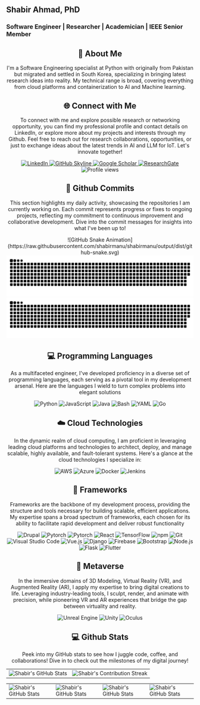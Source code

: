 <h2>Shabir Ahmad, PhD</h2>
<h3>Software Engineer | Researcher | Academician | IEEE Senior Member</h3>

<div align="center">
    <h2>🚀 About Me</h2>
<!--     <p><img src="termina-gh.gif" alt="Terminal GH GIF" /></p> -->
    <p>I'm a Software Engineering specialist at Python with originally from Pakistan but migrated and settled in South Korea, specializing in bringing latest research ideas into reality. My technical range is broad, covering everything from cloud platforms and containerization to AI and Machine learning.</p>
</div>

<div align="center">
<h2 align="center" class="section-heading">🌐 Connect with Me</h2>
<p> To connect with me and explore possible research or networking opportunity, you can find my professional profile and contact details on LinkedIn, or explore more about my projects and interests through my Github. Feel free to reach out for research collaborations, opportunities, or just to exchange ideas about the latest trends in AI and LLM for IoT. Let's innovate together! </p>
<div align="center">
  <a href="https://www.linkedin.com/in/drupalsoftwareengr">
    <img src="https://img.shields.io/badge/LinkedIn-0077B5?style=for-the-badge&logo=linkedin&logoColor=white" alt="LinkedIn"/>
  </a>
<a href="https://github.com/shabirmanu" target="_blank">
    <img src="https://img.shields.io/badge/View%20on%20GitHub-%230077B5.svg?&style=for-the-badge&logo=github&logoColor=black" alt="GitHub Skyline"/>
</a>
<a href="https://scholar.google.com/citations?user=cRvUkbUAAAAJ&hl=en" target="_blank">
    <img src="https://img.shields.io/badge/GoogleScholar-%230077B5.svg?&style=for-the-badge&logo=GoogleScholar&logoColor=white" alt="Google Scholar"/>
</a>
<a href="https://www.researchgate.net/profile/Shabir-Ahmad-19" target="_blank">
    <img src="https://img.shields.io/badge/ResearchGate-%230077B5.svg?&style=for-the-badge&logo=ResearchGate&logoColor=white" alt="ResearchGate"/>
</a>
<img src="https://komarev.com/ghpvc/?username=shabirmanu&style=for-the-badge" alt="Profile views" />
</div>

<div align="center">
  <h2>🚀 Github Commits</h2>
    <p>This section highlights my daily activity, showcasing the repositories I am currently working on. Each commit represents progress or fixes to ongoing projects, reflecting my commitment to continuous improvement and collaborative development. Dive into the commit messages for insights into what I've been up to!</p>
    ![GitHub Snake Animation](https://raw.githubusercontent.com/shabirmanu/shabirmanu/output/dist/github-snake.svg)

  <img src="https://raw.githubusercontent.com/shabirmanu/shabirmanu/output/dist/github-snake.svg#gh-dark-mode-only" alt="GitHub Contribution Grid Snake Animation Dark Mode"/>
  <img src="https://raw.githubusercontent.com/shabirmanu/shabirmanu/output/dist/github-snake.svg#gh-light-mode-only" alt="GitHub Contribution Grid Snake Animation Light Mode"/>
</div>

<h2 align="center" class="section-heading">💻 Programming Languages</h2>
<p> As a multifaceted engineer, I've developed proficiency in a diverse set of programming languages, each serving as a pivotal tool in my development arsenal. Here are the languages I wield to turn complex problems into elegant solutions</p>
<div align="center">
  <img src="https://img.shields.io/badge/Python-3776AB?style=for-the-badge&logo=python&logoColor=white" alt="Python"/>
  <img src="https://img.shields.io/badge/JavaScript-F7DF1E?style=for-the-badge&logo=javascript&logoColor=black" alt="JavaScript"/>
  <img src="https://img.shields.io/badge/Java-007396?style=for-the-badge&logo=java&logoColor=white" alt="Java" />
  <img src="https://img.shields.io/badge/Bash-4EAA25?style=for-the-badge&logo=gnu-bash&logoColor=white" alt="Bash"/>
  <img src="https://img.shields.io/badge/YAML-0A0A0A?style=for-the-badge" alt="YAML"/>
  <img src="https://img.shields.io/badge/Go-00ADD8?style=for-the-badge&logo=go&logoColor=white" alt="Go"/>

</div>
<h2 align="center" class="section-heading">☁️ Cloud Technologies</h2>
<p>In the dynamic realm of cloud computing, I am proficient in leveraging leading cloud platforms and technologies to architect, deploy, and manage scalable, highly available, and fault-tolerant systems. Here's a glance at the cloud technologies I specialize in:</p>
<div align="center">
  <img src="https://img.shields.io/badge/AWS-FF9900?style=for-the-badge&logo=amazonaws&logoColor=white" alt="AWS" />
  <img src="https://img.shields.io/badge/Azure-0089D6?style=for-the-badge&logo=microsoftazure&logoColor=white" alt="Azure"/>
  <img src="https://img.shields.io/badge/Docker-2496ED?style=for-the-badge&logo=docker&logoColor=white" alt="Docker"/>
  <img src="https://img.shields.io/badge/Jenkins-D24939?style=for-the-badge&logo=jenkins&logoColor=white" alt="Jenkins"/>
</div>

<h2 align="center" class="section-heading">🔧 Frameworks</h2>
<p>Frameworks are the backbone of my development process, providing the structure and tools necessary for building scalable, efficient applications. My expertise spans a broad spectrum of frameworks, each chosen for its ability to facilitate rapid development and deliver robust functionality</p>
<div align="center">
  <img src="https://img.shields.io/badge/Drupal-20232A?style=for-the-badge&logo=drupal&logoColor=61DAFB" alt="Drupal"/>
  <img src="https://img.shields.io/badge/Pytorch-20232A?style=for-the-badge&logo=pytorch&logoColor=61DAFB" alt="Pytorch"/>
  <img src="https://img.shields.io/badge/StableBaseline-20232A?style=for-the-badge&logo=stable-baseline&logoColor=61DAFB" alt="Pytorch"/>
  <img src="https://img.shields.io/badge/React-20232A?style=for-the-badge&logo=react&logoColor=61DAFB" alt="React"/>
  <img src="https://img.shields.io/badge/TensorFlow-FF6F00?style=for-the-badge&logo=tensorflow&logoColor=white" alt="TensorFlow"/>
  <img src="https://img.shields.io/badge/npm-CB3837?style=for-the-badge&logo=npm&logoColor=white" alt="npm"/>
  <img src="https://img.shields.io/badge/Git-F05032?style=for-the-badge&logo=git&logoColor=white" alt="Git"/>
  <img src="https://img.shields.io/badge/Visual%20Studio%20Code-007ACC?style=for-the-badge&logo=visualstudiocode&logoColor=white" alt="Visual Studio Code"/>
  <img src="https://img.shields.io/badge/Vue.js-4FC08D?style=for-the-badge&logo=vuedotjs&logoColor=white" alt="Vue.js"/>
  <img src="https://img.shields.io/badge/Django-092E20?style=for-the-badge&logo=django&logoColor=green" alt="Django"/>
  <img src="https://img.shields.io/badge/Firebase-FFCA28?style=for-the-badge&logo=firebase&logoColor=white" alt="Firebase"/>
  <img src="https://img.shields.io/badge/Bootstrap-7952B3?style=for-the-badge&logo=bootstrap&logoColor=white" alt="Bootstrap"/>
  <img src="https://img.shields.io/badge/Node.js-339933?style=for-the-badge&logo=nodedotjs&logoColor=white" alt="Node.js"/>
  <img src="https://img.shields.io/badge/Flask-000000?style=for-the-badge&logo=flask&logoColor=white" alt="Flask"/>
  <img src="https://img.shields.io/badge/Flutter-02569B?style=for-the-badge&logo=flutter&logoColor=white" alt="Flutter"/> 
</div>

<h2 align="center" class="section-heading">👾 Metaverse</h2>
<p>In the immersive domains of 3D Modeling, Virtual Reality (VR), and Augmented Reality (AR), I apply my expertise to bring digital creations to life. Leveraging industry-leading tools, I sculpt, render, and animate with precision, while pioneering VR and AR experiences that bridge the gap between virtuality and reality.</p>
<div align="center">
  <img src="https://img.shields.io/badge/Unreal_Engine-313131?style=for-the-badge&logo=unreal-engine&logoColor=white" alt="Unreal Engine"/>
  <img src="https://img.shields.io/badge/Unity-000000?style=for-the-badge&logo=unity&logoColor=white" alt="Unity"/>
  <img src="https://img.shields.io/badge/Oculus-1C1E20?style=for-the-badge&logo=oculus&logoColor=white" alt="Oculus"/>
</div>

<div align="center">
<h2 align="center" class="section-heading"> 💻 Github Stats</h2>
<p>Peek into my GitHub stats to see how I juggle code, coffee, and collaborations! Dive in to check out the milestones of my digital journey!</p>
 <table align="center" width="100%" height="100%" >
    <tr>
       <td><img style="border: none;" src="https://github-profile-summary-cards.vercel.app/api/cards/profile-details?username=shabirmanu&theme=github_dark" alt="Shabir's GitHub Stats"/></td>   
       <td><img style="border: none;" src="https://github-readme-streak-stats.herokuapp.com/?user=shabirmanu&theme=merko" alt="Shabir's Contribution Streak"/></td>
    </tr>
 </table>

 <table align="center" width="100%" height="100%" >
    <tr>
        <td><img style="border: none;" src="https://github-profile-summary-cards.vercel.app/api/cards/stats?username=shabirmanu&theme=github_dark" alt="Shabir's GitHub Stats"/></td>
        <td><img style="border: none;" src="https://github-profile-summary-cards.vercel.app/api/cards/productive-time?username=shabirmanu&theme=github_dark&utcOffset=10" alt="Shabir's GitHub Stats"/>
        <td><img style="border: none;" src="https://github-profile-summary-cards.vercel.app/api/cards/repos-per-language?username=shabirmanu&theme=github_dark" alt="Shabir's GitHub Stats"/></td>
        <td><img style="border: none;" src="https://github-profile-summary-cards.vercel.app/api/cards/most-commit-language?username=shabirmanu&theme=github_dark" alt="Shabir's GitHub Stats"/></td>
    </tr>
 </table>
</div>
